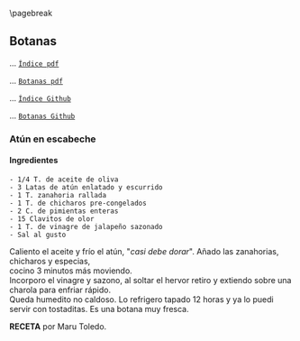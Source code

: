 <!-- page break for pandoc converter or html converter -->
\pagebreak
<div style="page-break-after: always;"></div>
<!-- link internal -->
<a name="atunEscabeche"></a>

## Botanas

... [`Índice pdf`](#indice)

... [`Botanas pdf`](#botanas)

... [`Índice Github`](../../README.md)

... [`Botanas Github`](../botanas/index.md)

### Atún en escabeche

#### Ingredientes

```
- 1/4 T. de aceite de oliva
- 3 Latas de atún enlatado y escurrido
- 1 T. zanahoria rallada
- 1 T. de chicharos pre-congelados
- 2 C. de pimientas enteras
- 15 Clavitos de olor
- 1 T. de vinagre de jalapeño sazonado
- Sal al gusto
```

Caliento el aceite y frío el atún, "*casi debe dorar*". Añado las zanahorias, chicharos y especias,  
cocino 3 minutos más moviendo.  
Incorporo el vinagre y sazono, al soltar el hervor retiro y extiendo sobre una charola para enfriar rápido.  
Queda humedito no caldoso. Lo refrigero tapado 12 horas y ya lo puedi servir con tostaditas. Es una botana muy fresca.

**RECETA** por Maru Toledo.
